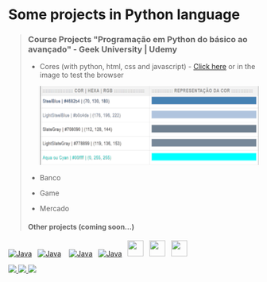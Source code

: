 # Some projects in Python language

>### Course Projects "Programação em Python do básico ao avançado" - Geek University | Udemy
> - Cores (with python, html, css and javascript) - [Click here](https://alexandrelorena.github.io/projetos-em-python/cores/cores_table.html) or in the image to test the browser
> 
> 
>    <img alt="Texto Alternativo" height="159" src="cores/images/cores5.png" width="600"/><br>
>
> - Banco
> - Game
> - Mercado
>
> #### Other projects (coming soon...)


   <a href="mailto:alexandre.lorena@gmail.com"
    onmouseover="this.getElementsByTagName('img')[0].src='//cdn.simpleicons.org/gmail'"
    onmouseout="this.getElementsByTagName('img')[0].src='//cdn.simpleicons.org/gmail/gray'">
    <img src="https://cdn.simpleicons.org/gmail" alt="Java" width="32" height="32"></a>&nbsp;&nbsp;
    <a href="https://www.instagram.com/alexandre_lorena/"
    onmouseover="this.getElementsByTagName('img')[0].src='//cdn.simpleicons.org/instagram'"
    onmouseout="this.getElementsByTagName('img')[0].src='//cdn.simpleicons.org/instagram/gray'">
    <img src="https://cdn.simpleicons.org/instagram" alt="Java" width="32" height="32"></a> &nbsp;&nbsp;
    <a href="https://www.linkedin.com/in/alexandreluizlorena/"
    onmouseover="this.getElementsByTagName('img')[0].src='//cdn.simpleicons.org/linkedin'"
    onmouseout="this.getElementsByTagName('img')[0].src='//cdn.simpleicons.org/linkedin/gray'">
    <img src="https://cdn.simpleicons.org/linkedin" alt="Java" width="32" height="32"></a>&nbsp;&nbsp;
    <a href="https://twitter.com/alefaith"
    onmouseover="this.getElementsByTagName('img')[0].src='//cdn.simpleicons.org/twitter'"
    onmouseout="this.getElementsByTagName('img')[0].src='//cdn.simpleicons.org/twitter/gray'">
    <img src="https://cdn.simpleicons.org/twitter" alt="Java" width="32" height="32"></a>&nbsp;&nbsp;
    <a href="https://www.youtube.com/@alefaith2008/featured"
    onmouseover="this.getElementsByTagName('img')[0].src='//cdn.simpleicons.org/youtube'"
    onmouseout="this.getElementsByTagName('img')[0].src='//cdn.simpleicons.org/youtube/gray'">
    <img src="https://cdn.simpleicons.org/youtube" width="32" height="32"></a>&nbsp;&nbsp;
    <a href="https://steamcommunity.com/id/alexandrelorena/"
    onmouseover="this.getElementsByTagName('img')[0].src='//cdn.simpleicons.org/steam/'"
    onmouseout="this.getElementsByTagName('img')[0].src='//cdn.simpleicons.org/steam/white'">
    <img src="https://cdn.simpleicons.org/steam/gray" width="32" height="32"></a>&nbsp;&nbsp;
    <a href="https://discord.com/channels/alelorena"
    onmouseover="this.getElementsByTagName('img')[0].src='//cdn.simpleicons.org/discord'"
    onmouseout="this.getElementsByTagName('img')[0].src='//cdn.simpleicons.org/discord/gray'">
    <img src="https://cdn.simpleicons.org/discord" width="32" height="32"></a> 
<div>
<!--git status-->
<a href="https://github-readme-stats.vercel.app/api?username=alexandrelorena&show_icons=true&theme=react">
<img height="135" src="https://github-readme-stats.vercel.app/api?username=alexandrelorena&show_icons=true&theme=react"></a><!--most used languages--><a href="https://github-readme-stats.vercel.app/api/top-langs/?username=alexandrelorena&hide=TeX&layout=donut&theme=react&size_weight=0.5&count_weight=0.5">
<img height="135" src="https://github-readme-stats.vercel.app/api/top-langs/?username=alexandrelorena&hide=TeX&layout=donut&theme=react&size_weight=0.5&count_weight=0.5"></a><!--wakatime--><a href = "https://wakatime.com/alexandrelorena"> <img height="135" src="https://github-readme-stats.vercel.app/api/wakatime?username=@alexandrelorena&v=2&theme=react"></a>
</div>